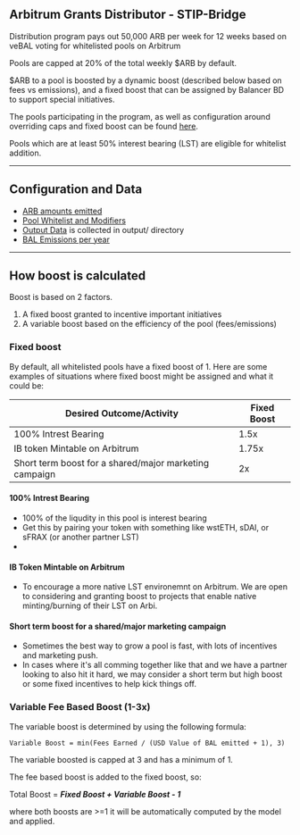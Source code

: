 ## Arbitrum Grants Distributor  - STIP-Bridge
Distribution program pays out 50,000 ARB per week for 12 weeks based on veBAL voting for whitelisted pools on Arbitrum

Pools are capped at 20% of the total weekly $ARB by default.

$ARB to a pool is boosted by a dynamic boost (described below based on fees vs emissions), and a fixed boost that can be assigned by Balancer BD to support special initiatives.

The pools participating in the program, as well as configuration around overriding caps and fixed boost can be found [here](https://github.com/BalancerMaxis/arbitrum_grants_distributor/blob/main/automation/arbitrum_stip_bridge_start_q2_2024.py#L29).

Pools which are at least 50% interest bearing (LST) are eligible for whitelist addition.

---

## Configuration and Data
- [ARB amounts emitted](https://github.com/BalancerMaxis/arbitrum_grants_distributor/blob/main/automation/constants.py#L12)
- [Pool Whitelist and Modifiers](https://github.com/BalancerMaxis/arbitrum_grants_distributor/blob/main/automation/arbitrum_stip_bridge_start_q2_2024.py)
- [Output Data](https://github.com/BalancerMaxis/arbitrum_grants_distributor/tree/main/output) is collected in output/ directory
- [BAL Emissions per year](https://github.com/BalancerMaxis/arbitrum_grants_distributor/blob/main/automation/emissions_per_year.py)

---

## How boost is calculated

Boost is based on 2 factors.

1. A fixed boost granted to incentive important initiatives
2. A variable boost based on the efficiency of the pool (fees/emissions)

### Fixed boost
By default, all whitelisted pools have a fixed boost of 1.  Here are some examples of situations where fixed boost might be assigned and what it could be:

| Desired Outcome/Activity                               | Fixed Boost |
|--------------------------------------------------------|-------------|
| 100% Intrest Bearing                                   | 1.5x        |
| IB token Mintable on Arbitrum                          | 1.75x       |
| Short term boost for a shared/major marketing campaign | 2x          |

#### 100% Intrest Bearing    
- 100% of the liqudity in this pool is interest bearing
- Get this by pairing your token with something like wstETH, sDAI, or sFRAX (or another partner LST)
- 
#### IB Token Mintable on Arbitrum
- To encourage a more native LST environemnt on Arbitrum.  We are open to considering and granting boost to projects that enable native minting/burning of their LST on Arbi.

#### Short term boost for a shared/major marketing campaign
- Sometimes the best way to grow a pool is fast, with lots of incentives and marketing push.
- In cases where it's all comming together like that and we have a partner looking to also hit it hard, we may consider a short term but high boost or some fixed incentives to help kick things off.


### Variable Fee Based Boost (1-3x)
The variable boost is determined by using the following formula:

`Variable Boost = min(Fees Earned / (USD Value of BAL emitted + 1), 3)`

The variable boosted is capped at 3 and has a minimum of 1.  

The fee based boost is added to the fixed boost, so:

Total Boost = **_Fixed Boost + Variable Boost - 1_** 

where both boosts are >=1 it will be automatically computed by the model and applied. 
